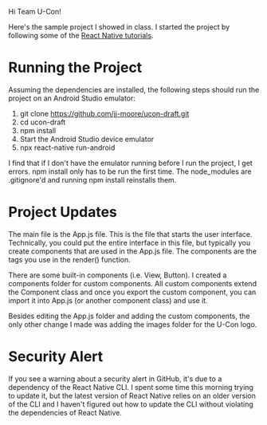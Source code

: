 Hi Team U-Con!

Here's the sample project I showed in class. I started the project by following some of the [React Native tutorials](https://facebook.github.io/react-native/docs/getting-started).

# Running the Project
Assuming the dependencies are installed, the following steps should run the project on an Android Studio emulator:

1. git clone https://github.com/jj-moore/ucon-draft.git
2. cd ucon-draft
3. npm install
4. Start the Android Studio device emulator
5. npx react-native run-android

I find that if I don't have the emulator running before I run the project, I get errors.
npm install only has to be run the first time. The node_modules are .gitignore'd and running npm install reinstalls them.

# Project Updates
The main file is the App.js file. This is the file that starts the user interface. Technically, you could put the entire interface in this file, but typically you create components that are used in the App.js file. The components are the tags you use in the render() function.

There are some built-in components (i.e. View, Button). I created a components folder for custom components. All custom components extend the Component class and once you export the custom component, you can import it into App.js (or another component class) and use it.

Besides editing the App.js folder and adding the custom components, the only other change I made was adding the images folder for the U-Con logo.

# Security Alert
If you see a warning about a security alert in GitHub, it's due to a dependency of the React Native CLI. I spent some time this morning trying to update it, but the latest version of React Native relies on an older version of the CLI and I haven't figured out how to update the CLI without violating the dependencies of React Native.
